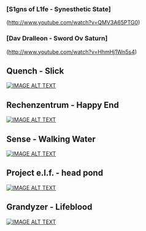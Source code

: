 ### [S1gns of L1fe - Synesthetic State]
(http://www.youtube.com/watch?v=QMV3A65PTG0)

### [Dav Dralleon - Sword Ov Saturn]
(http://www.youtube.com/watch?v=HhmHj1Wn5s4)

## Quench - Slick
[![IMAGE ALT TEXT](http://img.youtube.com/vi/Q13-FiOJvFk/0.jpg)](http://www.youtube.com/watch?v=Q13-FiOJvFk)
## Rechenzentrum - Happy End
[![IMAGE ALT TEXT](http://img.youtube.com/vi/Jydilwi-ric/0.jpg)](http://www.youtube.com/watch?v=Jydilwi-ric)
## Sense - Walking Water
[![IMAGE ALT TEXT](http://img.youtube.com/vi/w9sSkEWbopA/0.jpg)](http://www.youtube.com/watch?v=w9sSkEWbopA)
## Project e.l.f. - head pond
[![IMAGE ALT TEXT](http://img.youtube.com/vi/YGCLUFllkjw/0.jpg)](http://www.youtube.com/watch?v=YGCLUFllkjw)
## Grandyzer - Lifeblood
[![IMAGE ALT TEXT](http://img.youtube.com/vi/yH1kp0A_LzQ/0.jpg)](http://www.youtube.com/watch?v=yH1kp0A_LzQ)
